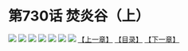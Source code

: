 # 第730话 焚炎谷（上）
![](https://mhpic.xiaomingtaiji.net/comic/D/斗破苍穹拆分版/730话GQV/1.jpg-zymk.middle.webp)
![](https://mhpic.xiaomingtaiji.net/comic/D/斗破苍穹拆分版/730话GQV/2.jpg-zymk.middle.webp)
![](https://mhpic.xiaomingtaiji.net/comic/D/斗破苍穹拆分版/730话GQV/3.jpg-zymk.middle.webp)
![](https://mhpic.xiaomingtaiji.net/comic/D/斗破苍穹拆分版/730话GQV/4.jpg-zymk.middle.webp)
![](https://mhpic.xiaomingtaiji.net/comic/D/斗破苍穹拆分版/730话GQV/5.jpg-zymk.middle.webp)
![](https://mhpic.xiaomingtaiji.net/comic/D/斗破苍穹拆分版/730话GQV/6.jpg-zymk.middle.webp)
![](https://mhpic.xiaomingtaiji.net/comic/D/斗破苍穹拆分版/730话GQV/7.jpg-zymk.middle.webp)
[【上一章】](./733.md)
[【目录】](./READMD.md)
[【下一章】](./735.md)

